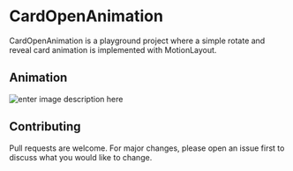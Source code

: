 # CardOpenAnimation

CardOpenAnimation is a playground project where a simple rotate and reveal card animation is implemented with MotionLayout.

## Animation
![enter image description here](https://imgur.com/yzWB5S0)

## Contributing
Pull requests are welcome. For major changes, please open an issue first to discuss what you would like to change.

